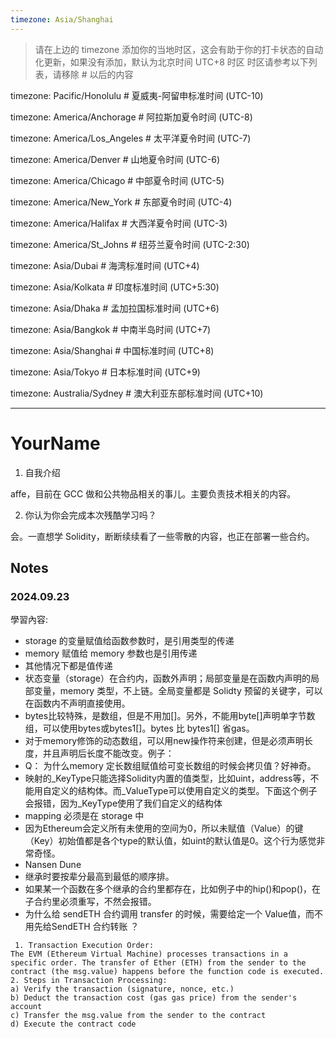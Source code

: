 ```yaml
---
timezone: Asia/Shanghai
---
```


> 请在上边的 timezone 添加你的当地时区，这会有助于你的打卡状态的自动化更新，如果没有添加，默认为北京时间 UTC+8 时区
> 时区请参考以下列表，请移除 # 以后的内容

timezone: Pacific/Honolulu # 夏威夷-阿留申标准时间 (UTC-10)

timezone: America/Anchorage # 阿拉斯加夏令时间 (UTC-8)

timezone: America/Los_Angeles # 太平洋夏令时间 (UTC-7)

timezone: America/Denver # 山地夏令时间 (UTC-6)

timezone: America/Chicago # 中部夏令时间 (UTC-5)

timezone: America/New_York # 东部夏令时间 (UTC-4)

timezone: America/Halifax # 大西洋夏令时间 (UTC-3)

timezone: America/St_Johns # 纽芬兰夏令时间 (UTC-2:30)

timezone: Asia/Dubai # 海湾标准时间 (UTC+4)

timezone: Asia/Kolkata # 印度标准时间 (UTC+5:30)

timezone: Asia/Dhaka # 孟加拉国标准时间 (UTC+6)

timezone: Asia/Bangkok # 中南半岛时间 (UTC+7)

timezone: Asia/Shanghai # 中国标准时间 (UTC+8)

timezone: Asia/Tokyo # 日本标准时间 (UTC+9)

timezone: Australia/Sydney # 澳大利亚东部标准时间 (UTC+10)

---

# YourName

1. 自我介绍

affe，目前在 GCC 做和公共物品相关的事儿。主要负责技术相关的内容。

2. 你认为你会完成本次残酷学习吗？

会。一直想学 Solidity，断断续续看了一些零散的内容，也正在部署一些合约。
   
## Notes

<!-- Content_START -->

### 2024.09.23

學習內容: 
- storage 的变量赋值给函数参数时，是引用类型的传递
- memory 赋值给 memory 参数也是引用传递
- 其他情况下都是值传递
- 状态变量（storage）在合约内，函数外声明；局部变量是在函数内声明的局部变量，memory 类型，不上链。全局变量都是 Solidty 预留的关键字，可以在函数内不声明直接使用。
- bytes比较特殊，是数组，但是不用加[]。另外，不能用byte[]声明单字节数组，可以使用bytes或bytes1[]。bytes 比 bytes1[] 省gas。
- 对于memory修饰的动态数组，可以用new操作符来创建，但是必须声明长度，并且声明后长度不能改变。例子：
- Q： 为什么memory 定长数组赋值给可变长数组的时候会拷贝值？好神奇。
- 映射的_KeyType只能选择Solidity内置的值类型，比如uint，address等，不能用自定义的结构体。而_ValueType可以使用自定义的类型。下面这个例子会报错，因为_KeyType使用了我们自定义的结构体
- mapping 必须是在 storage 中
- 因为Ethereum会定义所有未使用的空间为0，所以未赋值（Value）的键（Key）初始值都是各个type的默认值，如uint的默认值是0。这个行为感觉非常奇怪。
- Nansen Dune
- 继承时要按辈分最高到最低的顺序排。
- 如果某一个函数在多个继承的合约里都存在，比如例子中的hip()和pop()，在子合约里必须重写，不然会报错。
- 为什么给 sendETH 合约调用 transfer 的时候，需要给定一个 Value值，而不用先给SendETH 合约转账 ？

```
 1. Transaction Execution Order:
The EVM (Ethereum Virtual Machine) processes transactions in a specific order. The transfer of Ether (ETH) from the sender to the contract (the msg.value) happens before the function code is executed.
2. Steps in Transaction Processing:
a) Verify the transaction (signature, nonce, etc.)
b) Deduct the transaction cost (gas gas price) from the sender's account
c) Transfer the msg.value from the sender to the contract
d) Execute the contract code
```


### 

<!-- Content_END -->
